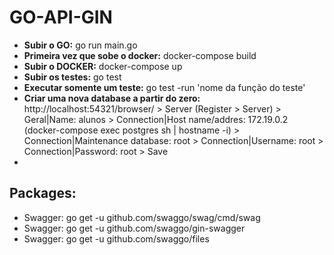 # GO-API-GIN

- **Subir o GO:** go run main.go
- **Primeira vez que sobe o docker:** docker-compose build
- **Subir o DOCKER:** docker-compose up
- **Subir os testes:** go test
- **Executar somente um teste:** go test -run 'nome da função do teste'
- **Criar uma nova database a partir do zero:** http://localhost:54321/browser/ > Server (Register > Server) > Geral|Name: alunos > Connection|Host name/addres: 172.19.0.2 (docker-compose exec postgres sh | hostname -i) > Connection|Maintenance database: root > Connection|Username: root > Connection|Password: root > Save
- 

## Packages:
- Swagger: go get -u github.com/swaggo/swag/cmd/swag
- Swagger: go get -u github.com/swaggo/gin-swagger
- Swagger: go get -u github.com/swaggo/files